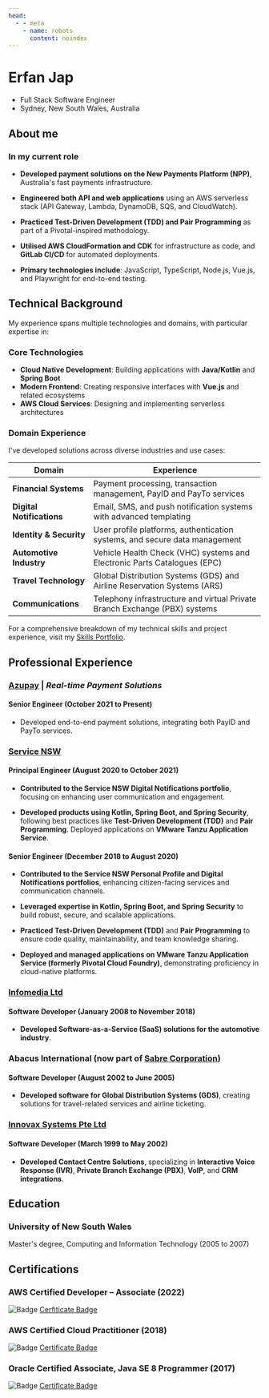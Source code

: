 ```yaml
---
head:
  - - meta
    - name: robots
      content: noindex
---
```


# Erfan Jap

- Full Stack Software Engineer
- Sydney, New South Wales, Australia

## About me

### In my current role

- **Developed payment solutions on the New Payments Platform (NPP)**, Australia's fast payments infrastructure.

- **Engineered both API and web applications** using an AWS serverless stack (API Gateway, Lambda, DynamoDB, SQS, and CloudWatch).

- **Practiced Test-Driven Development (TDD) and Pair Programming** as part of a Pivotal-inspired methodology.

- **Utilised AWS CloudFormation and CDK** for infrastructure as code, and **GitLab CI/CD** for automated deployments.

- **Primary technologies include**: JavaScript, TypeScript, Node.js, Vue.js, and Playwright for end-to-end testing.

## Technical Background

My experience spans multiple technologies and domains, with particular expertise in:

### Core Technologies
- **Cloud Native Development**: Building applications with **Java/Kotlin** and **Spring Boot**
- **Modern Frontend**: Creating responsive interfaces with **Vue.js** and related ecosystems
- **AWS Cloud Services**: Designing and implementing serverless architectures

### Domain Experience

I've developed solutions across diverse industries and use cases:

| Domain                    | Experience                                                                 |
|---------------------------|----------------------------------------------------------------------------|
| **Financial Systems**     | Payment processing, transaction management, PayID and PayTo services       |
| **Digital Notifications** | Email, SMS, and push notification systems with advanced templating         |
| **Identity & Security**   | User profile platforms, authentication systems, and secure data management |
| **Automotive Industry**   | Vehicle Health Check (VHC) systems and Electronic Parts Catalogues (EPC)   |
| **Travel Technology**     | Global Distribution Systems (GDS) and Airline Reservation Systems (ARS)    |
| **Communications**        | Telephony infrastructure and virtual Private Branch Exchange (PBX) systems |

For a comprehensive breakdown of my technical skills and project experience, visit my [Skills Portfolio](skills.html).

## Professional Experience

### [Azupay](https://azupay.com.au) | *Real-time Payment Solutions*

#### Senior Engineer (October 2021 to Present)

- Developed end-to-end payment solutions, integrating both PayID and PayTo services.

### [Service NSW](https://service.nsw.gov.au)

#### Principal Engineer (August 2020 to October 2021)

- **Contributed to the Service NSW Digital Notifications portfolio**, focusing on enhancing user communication and engagement.

- **Developed products using Kotlin, Spring Boot, and Spring Security**, following best practices like **Test-Driven Development (TDD)** and **Pair Programming**. 
Deployed applications on **VMware Tanzu Application Service**.

#### Senior Engineer (December 2018 to August 2020)

- **Contributed to the Service NSW Personal Profile and Digital Notifications portfolios**, enhancing citizen-facing services and communication channels.

- **Leveraged expertise in Kotlin, Spring Boot, and Spring Security** to build robust, secure, and scalable applications.

- **Practiced Test-Driven Development (TDD)** and **Pair Programming** to ensure code quality, maintainability, and team knowledge sharing.

- **Deployed and managed applications on VMware Tanzu Application Service (formerly Pivotal Cloud Foundry)**, demonstrating proficiency in cloud-native platforms.

### [Infomedia Ltd](https://infomedia.com.au)

#### Software Developer (January 2008 to November 2018)

- **Developed Software-as-a-Service (SaaS) solutions for the automotive industry**.

### Abacus International (now part of [Sabre Corporation](https://sabre.com))

#### Software Developer (August 2002 to June 2005)

- **Developed software for Global Distribution Systems (GDS)**, creating solutions for travel-related services and airline ticketing.

### [Innovax Systems Pte Ltd](https://innovax.systems)

#### Software Developer (March 1999 to May 2002)

- **Developed Contact Centre Solutions**, specializing in **Interactive Voice Response (IVR)**, **Private Branch Exchange (PBX)**, **VoIP**, and **CRM integrations**.

## Education

### University of New South Wales

Master's degree, Computing and Information Technology (2005 to 2007)

## Certifications

### AWS Certified Developer – Associate (2022)
 
![Badge](/aws-certified-developer-certificate.png) 
[Cerfiticate Badge](https://www.credly.com/badges/f8223cd3-0012-44ab-83c6-d7283c5685e0)

### AWS Certified Cloud Practitioner (2018)

![Badge](/aws-certified-cloud-practitioner.png)
[Certificate Badge](https://www.credly.com/badges/68b2c0f1-d277-405c-b36d-29631219aab5)

### Oracle Certified Associate, Java SE 8 Programmer (2017)

![Badge](/oracle-certified-associate.png)
[Certificate Badge](https://www.credly.com/badges/f6a859ee-1974-40fa-b03f-0065332eaa77)
